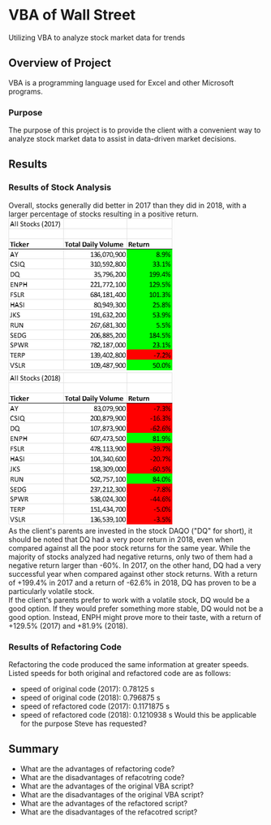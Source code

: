 # VBA of Wall Street
Utilizing VBA to analyze stock market data for trends
## Overview of Project
VBA is a programming language used for Excel and other Microsoft programs. 
### Purpose
The purpose of this project is to provide the client with a convenient way to analyze stock market data to assist in data-driven market decisions. 
## Results
### Results of Stock Analysis
Overall, stocks generally did better in 2017 than they did in 2018, with a larger percentage of stocks resulting in a positive return. </br>
![Analysis of 2017 Stock Returns](resources/2017_refactored.png)
![Analysis of 2018 Stock Returns](resources/2018_refactored.png)</br>
As the client's parents are invested in the stock DAQO ("DQ" for short), it should be noted that DQ had a very poor return in 2018, even when compared against all the poor stock returns for the same year. While the majority of stocks analyzed had negative returns, only two of them had a negative return larger than -60%. In 2017, on the other hand, DQ had a very successful year when compared against other stock returns. With a return of +199.4% in 2017 and a return of -62.6% in 2018, DQ has proven to be a particularly volatile stock. </br>
If the client's parents prefer to work with a volatile stock, DQ would be a good option. If they would prefer something more stable, DQ would not be a good option. Instead, ENPH might prove more to their taste, with a return of +129.5% (2017) and +81.9% (2018).  
### Results of Refactoring Code
Refactoring the code produced the same information at greater speeds. Listed speeds for both original and refactored code are as follows:
* speed of original code (2017): 0.78125 s
* speed of original code (2018): 0.796875 s
* speed of refactored code (2017): 0.1171875 s
* speed of refactored code (2018): 0.1210938 s
Would this be applicable for the purpose Steve has requested? 
## Summary
* What are the advantages of refactoring code? 
* What are the disadvantages of refacotring code? 
* What are the advantages of the original VBA script? 
* What are the disadvantages of the original VBA script? 
* What are the advantages of the refactored script?
* What are the disadvantages of the refacotred script?  
